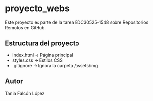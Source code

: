 # proyecto_webs

Este proyecto es parte de la tarea EDC30525-1548 sobre Repositorios Remotos en GitHub.

## Estructura del proyecto

- index.html → Página principal
- styles.css → Estilos CSS
- .gitignore → Ignora la carpeta /assets/img

## Autor

Tania Falcón López
